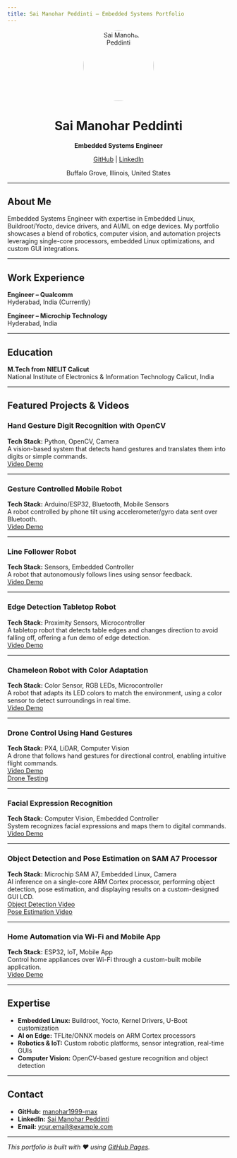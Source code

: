 ```yaml
---
title: Sai Manohar Peddinti – Embedded Systems Portfolio
---
```


<div align="center">
  <img src="https://media.licdn.com/dms/image/D5603AQEJvX5L3aF1Jw/profile-displayphoto-shrink_200_200/0/1712133341382?e=2147483647&v=beta&t=7m3cP6PNw9tA3y0b5A2vYGbGg0Yx0zL5n5e8nN4w5gI" alt="Sai Manohar Peddinti" width="160" height="160" style="border-radius: 50%;" />
  <h1>Sai Manohar Peddinti</h1>
  <p><strong>Embedded Systems Engineer</strong></p>
  <p>
    <a href="https://github.com/manohar1999-max">GitHub</a> |
    <a href="https://www.linkedin.com/in/sai-manohar-peddinti-6a8140185/">LinkedIn</a>
  </p>
  <p>Buffalo Grove, Illinois, United States</p>
</div>

---

## About Me

Embedded Systems Engineer with expertise in Embedded Linux, Buildroot/Yocto, device drivers, and AI/ML on edge devices. My portfolio showcases a blend of robotics, computer vision, and automation projects leveraging single-core processors, embedded Linux optimizations, and custom GUI integrations.

---

## Work Experience

**Engineer – Qualcomm**  
Hyderabad, India (Currently)

**Engineer – Microchip Technology**  
Hyderabad, India

---

## Education

**M.Tech from NIELIT Calicut**  
National Institute of Electronics & Information Technology Calicut, India

---

## Featured Projects & Videos

### Hand Gesture Digit Recognition with OpenCV
**Tech Stack:** Python, OpenCV, Camera  
A vision-based system that detects hand gestures and translates them into digits or simple commands.  
[Video Demo](https://www.instagram.com/p/B-Qzzemj2Kh/)

---

### Gesture Controlled Mobile Robot
**Tech Stack:** Arduino/ESP32, Bluetooth, Mobile Sensors  
A robot controlled by phone tilt using accelerometer/gyro data sent over Bluetooth.  
[Video Demo](https://www.instagram.com/p/B3eVqdvn4-p/)

---

### Line Follower Robot
**Tech Stack:** Sensors, Embedded Controller  
A robot that autonomously follows lines using sensor feedback.  
[Video Demo](https://www.instagram.com/p/CkgTTlbps41/)

---

### Edge Detection Tabletop Robot
**Tech Stack:** Proximity Sensors, Microcontroller  
A tabletop robot that detects table edges and changes direction to avoid falling off, offering a fun demo of edge detection.  
[Video Demo](https://www.instagram.com/p/B9J2yeNnFV1/)

---

### Chameleon Robot with Color Adaptation
**Tech Stack:** Color Sensor, RGB LEDs, Microcontroller  
A robot that adapts its LED colors to match the environment, using a color sensor to detect surroundings in real time.  
[Video Demo](https://www.instagram.com/p/B93BBVUHK59/)

---

### Drone Control Using Hand Gestures
**Tech Stack:** PX4, LiDAR, Computer Vision  
A drone that follows hand gestures for directional control, enabling intuitive flight commands.  
[Video Demo](https://www.instagram.com/p/B59AnjTH-u2/?img_index=1)  
[Drone Testing](https://www.instagram.com/p/BwJ4ylNhss4/)

---

### Facial Expression Recognition
**Tech Stack:** Computer Vision, Embedded Controller  
System recognizes facial expressions and maps them to digital commands.  
[Video Demo](https://www.instagram.com/p/Bwk_YY3lAkW/)

---

### Object Detection and Pose Estimation on SAM A7 Processor
**Tech Stack:** Microchip SAM A7, Embedded Linux, Camera  
AI inference on a single-core ARM Cortex processor, performing object detection, pose estimation, and displaying results on a custom-designed GUI LCD.  
[Object Detection Video](https://www.instagram.com/p/BwVrPc0hN50/)  
[Pose Estimation Video](https://www.instagram.com/p/BwUZXlmB_lR/)

---

### Home Automation via Wi-Fi and Mobile App
**Tech Stack:** ESP32, IoT, Mobile App  
Control home appliances over Wi-Fi through a custom-built mobile application.  
[Video Demo](https://www.instagram.com/p/BwHXT1LB1KN/)

---

## Expertise

- **Embedded Linux:** Buildroot, Yocto, Kernel Drivers, U-Boot customization
- **AI on Edge:** TFLite/ONNX models on ARM Cortex processors
- **Robotics & IoT:** Custom robotic platforms, sensor integration, real-time GUIs
- **Computer Vision:** OpenCV-based gesture recognition and object detection

---

## Contact

- **GitHub:** [manohar1999-max](https://github.com/manohar1999-max)
- **LinkedIn:** [Sai Manohar Peddinti](https://www.linkedin.com/in/sai-manohar-peddinti-6a8140185/)
- **Email:** [your.email@example.com](mailto:your.email@example.com) <!-- Replace with your actual email -->

---

*This portfolio is built with ❤️ using [GitHub Pages](https://pages.github.com/).*
